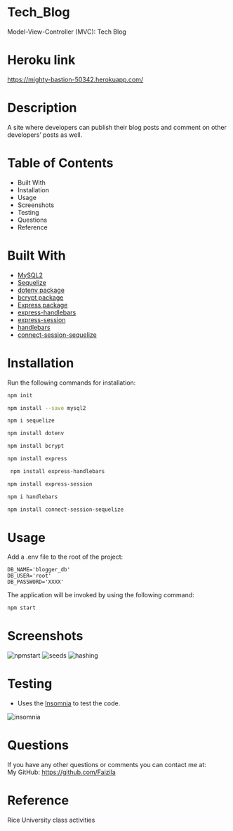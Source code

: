 # Tech_Blog

Model-View-Controller (MVC): Tech Blog

# Heroku link

https://mighty-bastion-50342.herokuapp.com/

# Description

A site where developers can publish their blog posts and comment on other developers’ posts as well.

# Table of Contents

* Built With
* Installation
* Usage
* Screenshots
* Testing
* Questions
* Reference

# Built With

* [MySQL2](https://www.npmjs.com/package/mysql2)
* [Sequelize](https://www.npmjs.com/package/sequelize) 
* [dotenv package](https://www.npmjs.com/package/dotenv)
* [bcrypt package](https://www.npmjs.com/package/bcrypt)
* [Express package](https://www.npmjs.com/package/express)
* [express-handlebars](https://www.npmjs.com/package/express-handlebars)
* [express-session](https://www.npmjs.com/package/express-session)  
* [handlebars](https://www.npmjs.com/package/handlebars)
* [connect-session-sequelize](https://www.npmjs.com/package/connect-session-sequelize)

# Installation

Run the following commands for installation:

```bash
npm init
```

```bash
npm install --save mysql2
```

```bash
npm i sequelize
```

```bash
npm install dotenv
```

```bash
npm install bcrypt
```

```bash
npm install express
```

```bash
 npm install express-handlebars
```

```bash
npm install express-session
```

```bash
npm i handlebars
```

```bash
npm install connect-session-sequelize
```

# Usage

Add a .env file to the root of the project:

```
DB_NAME='blogger_db'
DB_USER='root'
DB_PASSWORD='XXXX'
```

The application will be invoked by using the following command:

```bash
npm start
```

# Screenshots

![npmstart](https://user-images.githubusercontent.com/78191579/139748250-f5079436-8ab0-4ed7-9510-e4a8b3a3fd59.JPG)
![seeds](https://user-images.githubusercontent.com/78191579/139748253-4ff31e6c-b551-464b-bde0-2a7eed9a5aa4.JPG)
![hashing](https://user-images.githubusercontent.com/78191579/139748233-0bcd4db3-13a1-425c-8640-bd2a01390e63.JPG)

# Testing

* Uses the [Insomnia](https://insomnia.rest/download) to test the code.

![insomnia](https://user-images.githubusercontent.com/78191579/139753024-1e9d2ca4-7009-4463-a6bf-0d806193e641.JPG)

# Questions

If you have any other questions or comments you can contact me at:
   <br>
   My GitHub: https://github.com/Faizila

# Reference

Rice University class activities

